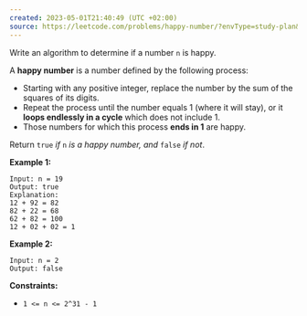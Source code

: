 ```yaml
---
created: 2023-05-01T21:40:49 (UTC +02:00)
source: https://leetcode.com/problems/happy-number/?envType=study-plan&id=level-2
---
```

Write an algorithm to determine if a number `n` is happy.

A **happy number** is a number defined by the following process:

-   Starting with any positive integer, replace the number by the sum of the squares of its digits.
-   Repeat the process until the number equals 1 (where it will stay), or it **loops endlessly in a cycle** which does not include 1.
-   Those numbers for which this process **ends in 1** are happy.

Return `true` _if_ `n` _is a happy number, and_ `false` _if not_.

**Example 1:**

```
Input: n = 19
Output: true
Explanation:
12 + 92 = 82
82 + 22 = 68
62 + 82 = 100
12 + 02 + 02 = 1

```

**Example 2:**

```
Input: n = 2
Output: false

```

**Constraints:**

-   `1 <= n <= 2^31 - 1`
